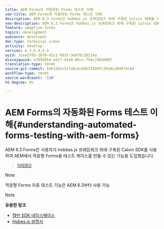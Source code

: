 ```yaml
---
title: AEM Forms의 자동화된 Forms 테스트 이해
seo-title: AEM Forms의 자동화된 Forms 테스트 이해
description: AEM 6.3 Forms은 hobbes.js 프레임워크 위에 구축된 Calvin SDK를 사용하여 AEM에서 응용 Forms용 테스트 케이스를 만들 수 있는 기능을 도입했습니다
seo-description: AEM 6.3 Forms은 hobbes.js 프레임워크 위에 구축된 Calvin SDK를 사용하여 AEM에서 응용 Forms용 테스트 케이스를 만들 수 있는 기능을 도입했습니다
feature: adaptive-forms
topics: development
audience: developer
doc-type: technical video
activity: develop
version: 6.3,6.4,6.5
uuid: 3cea2785-28f0-42c1-9935-3e876c28214a
discoiquuid: a78936b4-e817-41a0-86cc-f9ac2d6dd08f
translation-type: tm+mt
source-git-commit: 1e615d1c51fa0c4c0db335607c29a8c284874c8d
workflow-type: tm+mt
source-wordcount: '130'
ht-degree: 0%

---
```



# AEM Forms의 자동화된 Forms 테스트 이해{#understanding-automated-forms-testing-with-aem-forms}

AEM 6.3 Forms은 사용자가 hobbes.js 프레임워크 위에 구축된 Calvin SDK를 사용하여 AEM에서 적응형 Forms용 테스트 케이스를 만들 수 있는 기능을 도입했습니다.

>[!VIDEO](https://video.tv.adobe.com/v/19700/)

>[!NOTE]
>
>적응형 Forms 자동 테스트 기능은 AEM 6.3부터 사용 가능

>[!NOTE]
>
>**유용한 링크**
>
>* [캘빈 SDK 네임스페이스](https://helpx.adobe.com/aem-forms/6-3/calvin-sdk-javascript-api/calvin.html)
>* [Hobes.js 설명서](https://docs.adobe.com/docs/en/aem/6-3/develop/ref/test-api/index.html)

